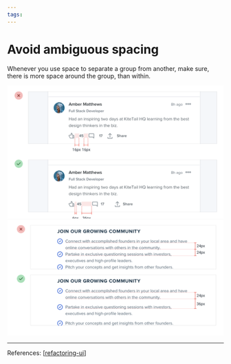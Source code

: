 ```yaml
--- 
tags:
---
```


# Avoid ambiguous spacing

Whenever you use space to separate a group from another, make sure, there is more space around the group, than within.

![](../../attachments/2021-02-20-09-37-43.png)
![](../../attachments/2021-02-20-09-37-55.png)

---
References:
[[refactoring-ui]]

[//begin]: # "Autogenerated link references for markdown compatibility"
[refactoring-ui]: refactoring-ui.md "Refactoring UI"
[//end]: # "Autogenerated link references"